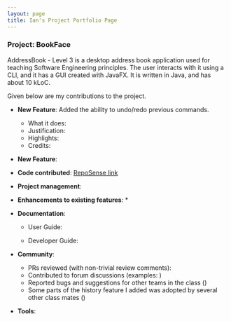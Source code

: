 ```yaml
---
layout: page
title: Ian's Project Portfolio Page
---
```


### Project: BookFace

AddressBook - Level 3 is a desktop address book application used for teaching Software Engineering principles. The user interacts with it using a CLI, and it has a GUI created with JavaFX. It is written in Java, and has about 10 kLoC.

Given below are my contributions to the project.

* **New Feature**: Added the ability to undo/redo previous commands.
    * What it does:
    * Justification:
    * Highlights:
    * Credits:

* **New Feature**:

* **Code contributed**: [RepoSense link]()

* **Project management**:


* **Enhancements to existing features**:
    *

* **Documentation**:
    * User Guide:

    * Developer Guide:


* **Community**:
    * PRs reviewed (with non-trivial review comments):
    * Contributed to forum discussions (examples: )
    * Reported bugs and suggestions for other teams in the class ()
    * Some parts of the history feature I added was adopted by several other class mates ()

* **Tools**:
    